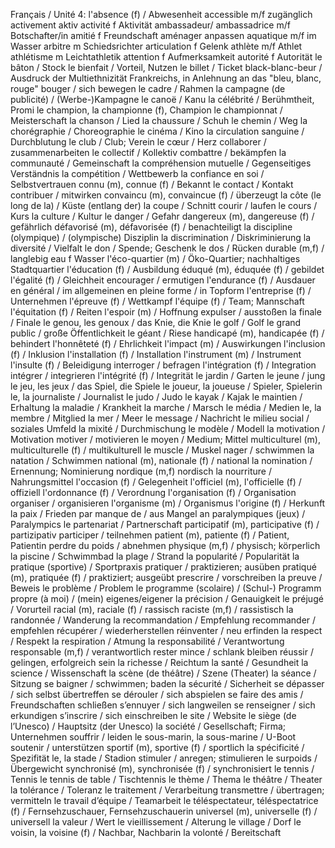Français / Unité 4:
l'absence (f) / Abwesenheit
accessible m/f zugänglich
activement aktiv
activité f Aktivität
ambassadeur/
ambassadrice m/f
Botschafter/in
amitié f Freundschaft
aménager anpassen
aquatique m/f im Wasser
arbitre m Schiedsrichter
articulation f Gelenk
athlète m/f Athlet
athlétisme m Leichtathletik
attention f Aufmerksamkeit
autorité f Autorität
le bâton / Stock
le bienfait / Vorteil, Nutzen
le billet / Ticket
black-blanc-beur / Ausdruck der Multiethnizität Frankreichs, in Anlehnung an das "bleu, blanc, rouge"
bouger / sich bewegen
le cadre / Rahmen
la campagne (de publicité) / (Werbe-)Kampagne
le canoë / Kanu
la célébrité / Berühmtheit, Promi
le champion, la championne (f), Champion
le championnat / Meisterschaft
la chanson / Lied
la chaussure / Schuh
le chemin / Weg
la chorégraphie / Choreographie
le cinéma / Kino
la circulation sanguine / Durchblutung
le club / Club; Verein
le cœur / Herz
collaborer / zusammenarbeiten
le collectif / Kollektiv
combattre / bekämpfen
la communauté / Gemeinschaft
la compréhension mutuelle / Gegenseitiges Verständnis
la compétition / Wettbewerb
la confiance en soi / Selbstvertrauen
connu (m), connue (f) / Bekannt
le contact / Kontakt
contribuer / mitwirken
convaincu (m), convaincue (f) / überzeugt
la côte (le long de la) / Küste (entlang der)
la coupe / Schnitt
courir / laufen
le cours / Kurs
la culture / Kultur
le danger / Gefahr
dangereux (m), dangereuse (f) / gefährlich
défavorisé (m), défavorisée (f) / benachteiligt
la discipline (olympique) / (olympische) Disziplin
la discrimination / Diskriminierung
la diversité / Vielfalt
le don / Spende; Geschenk
le dos / Rücken
durable (m,f) / langlebig
eau f Wasser
l'éco-quartier (m) / Öko-Quartier; nachhaltiges Stadtquartier
l'éducation (f) / Ausbildung
éduqué (m), éduquée (f) / gebildet
l'égalité (f) / Gleichheit
encourager / ermutigen
l'endurance (f) / Ausdauer
en général / im allgemeinen
en pleine forme / in Topform
l'entreprise (f) / Unternehmen
l'épreuve (f) / Wettkampf
l'équipe (f) / Team; Mannschaft
l'équitation (f) / Reiten
l'espoir (m) / Hoffnung
expulser / ausstoßen
la finale / Finale
le genou, les genoux /  das Knie, die Knie
le golf / Golf
le grand public / große Öffentlichkeit
le géant / Riese
handicapé (m), handicapée (f) / behindert
l'honnêteté (f) / Ehrlichkeit
l'impact (m) / Auswirkungen
l'inclusion (f) / Inklusion
l'installation (f) / Installation
l'instrument (m) / Instrument
l'insulte (f) / Beleidigung
interroger / befragen
l'intégration (f) / Integration
intégrer / integrieren
l'intégrité (f) / Integrität
le jardin / Garten
le jeune / jung
le jeu, les jeux / das Spiel, die Spiele
le joueur, la joueuse / Spieler, Spielerin
le, la journaliste / Journalist
le judo / Judo
le kayak / Kajak
le maintien / Erhaltung
la maladie / Krankheit
la marche / Marsch
le média / Medien
le, la membre / Mitglied
la mer / Meer
le message / Nachricht
le milieu social / soziales Umfeld
la mixité / Durchmischung
le modèle / Modell
la motivation / Motivation
motiver / motivieren
le moyen / Medium; Mittel
multiculturel (m), multiculturelle (f) / multikulturell
le muscle / Muskel
nager / schwimmen
la natation / Schwimmen
national (m), nationale (f) / national
la nomination / Ernennung; Nominierung
nordique (m,f) nordisch
la nourriture / Nahrungsmittel
l'occasion (f) / Gelegenheit
l'officiel (m), l'officielle (f) / offiziell
l'ordonnance (f) / Verordnung
l'organisation (f) / Organisation
organiser / organisieren
l'organisme (m) / Organismus
l'origine (f) / Herkunft
la paix / Frieden
par manque de / aus Mangel an
paralympiques (jeux) / Paralympics
le partenariat / Partnerschaft
participatif (m), participative (f) / partizipativ
participer / teilnehmen
patient (m), patiente (f) / Patient, Patientin
perdre du poids / abnehmen
physique (m,f) / physisch; körperlich
la piscine / Schwimmbad
la plage / Strand
la popularité / Popularität
la pratique (sportive) / Sportpraxis
pratiquer / praktizieren; ausüben
pratiqué (m), pratiquée (f) / praktiziert; ausgeübt
prescrire / vorschreiben
la preuve / Beweis
le problème / Problem
le programme (scolaire) / (Schul-) Programm
propre (à moi) / (mein) eigenes/eigener
la précision / Genauigkeit
le préjugé / Vorurteil
racial (m), raciale (f) / rassisch
raciste (m,f) / rassistisch
la randonnée / Wanderung
la recommandation / Empfehlung
recommander / empfehlen
récupérer / wiederherstellen
réinventer / neu erfinden
la respect / Respekt
la respiration / Atmung
la responsabilité / Verantwortung
responsable (m,f) / verantwortlich
rester mince / schlank bleiben
réussir / gelingen, erfolgreich sein
la richesse / Reichtum
la santé / Gesundheit
la science / Wissenschaft
la scène (de théâtre) / Szene (Theater)
la séance / Sitzung
se baigner / schwimmen; baden
la sécurité / Sicherheit
se dépasser / sich selbst übertreffen
se dérouler / sich abspielen
se faire des amis / Freundschaften schließen
s’ennuyer / sich langweilen
se renseigner / sich erkundigen
s’inscrire / sich einschreiben
le site / Website
le siège (de l’Unesco) / Hauptsitz (der Unesco)
la société / Gesellschaft; Firma; Unternehmen
souffrir / leiden
le sous-marin, la sous-marine / U-Boot
soutenir / unterstützen
sportif (m), sportive (f) / sportlich
la spécificité / Spezifität
le, la stade / Stadion
stimuler / anregen; stimulieren
le surpoids / Übergewicht
synchronisé (m), synchronisée (f) / synchronisiert
le tennis / Tennis
le tennis de table / Tischtennis
le thème / Thema
le théâtre / Theater
la tolérance / Toleranz
le traitement / Verarbeitung
transmettre / übertragen; vermitteln
le travail d’équipe / Teamarbeit
le téléspectateur, téléspectatrice (f) / Fernsehzuschauer, Fernsehzuschauerin
universel (m), universelle (f) / universell
la valeur / Wert
le vieillissement / Alterung
le village / Dorf
le voisin, la voisine (f) / Nachbar, Nachbarin
la volonté / Bereitschaft
